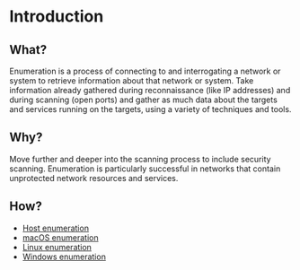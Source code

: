 # Introduction

## What?

Enumeration is a process of connecting to and interrogating a network or system to retrieve information about that 
network or system. Take information already gathered during reconnaissance (like IP addresses) and during scanning 
(open ports) and gather as much data about the targets and services running on the targets, using a variety of 
techniques and tools. 

## Why?

Move further and deeper into the scanning process to include security scanning. Enumeration is particularly successful 
in networks that contain unprotected network resources and services.

## How?

* [Host enumeration](host.md)
* [macOS enumeration](macos.md)
* [Linux enumeration](linux.md)
* [Windows enumeration](windows.md)
